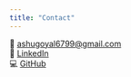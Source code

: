 ```yaml
---
title: "Contact"
---
```


📧 ashugoyal6799@gmail.com  
🔗 [LinkedIn](https://linkedin.com/in/ashu-goyal)  
💻 [GitHub](https://github.com/ashugoyal6799)
